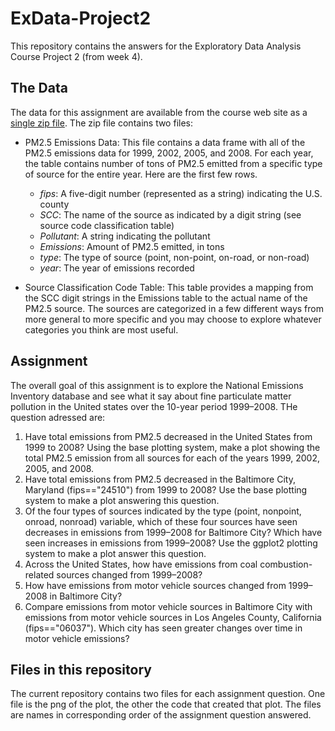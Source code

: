 # ExData-Project2

This repository contains the answers for the Exploratory Data Analysis Course Project 2 (from week 4).

## The Data
The data for this assignment are available from the course web site as a [single zip file](https://d396qusza40orc.cloudfront.net/exdata%2Fdata%2FNEI_data.zip). 
The zip file contains two files:

* PM2.5 Emissions Data: This file contains a data frame with all of the PM2.5 emissions data for 1999, 2002, 2005, and 2008. For each year, the table contains number of tons of PM2.5 emitted from a specific type of source for the entire year. Here are the first few rows.

  * *fips*: A five-digit number (represented as a string) indicating the U.S. county
  * *SCC*: The name of the source as indicated by a digit string (see source code classification table)
  * *Pollutant*: A string indicating the pollutant
  * *Emissions*: Amount of PM2.5 emitted, in tons
  * *type*: The type of source (point, non-point, on-road, or non-road)
  * *year*: The year of emissions recorded
  
* Source Classification Code Table: This table provides a mapping from the SCC digit strings in the Emissions table to the actual name of the PM2.5 source. The sources are categorized in a few different ways from more general to more specific and you may choose to explore whatever categories you think are most useful. 

## Assignment
The overall goal of this assignment is to explore the National Emissions Inventory database and see what it say about fine particulate matter pollution in the United states over the 10-year period 1999–2008. THe question adressed are:
1. Have total emissions from PM2.5 decreased in the United States from 1999 to 2008? Using the base plotting system, make a plot showing the total PM2.5 emission from all sources for each of the years 1999, 2002, 2005, and 2008.
2. Have total emissions from PM2.5 decreased in the Baltimore City, Maryland (fips=="24510") from 1999 to 2008? Use the base plotting system to make a plot answering this question.
3. Of the four types of sources indicated by the type (point, nonpoint, onroad, nonroad) variable, which of these four sources have seen decreases in emissions from 1999–2008 for Baltimore City? Which have seen increases in emissions from 1999–2008? Use the ggplot2 plotting system to make a plot answer this question.
4. Across the United States, how have emissions from coal combustion-related sources changed from 1999–2008?
5. How have emissions from motor vehicle sources changed from 1999–2008 in Baltimore City?
6. Compare emissions from motor vehicle sources in Baltimore City with emissions from motor vehicle sources in Los Angeles County, California (fips=="06037"). Which city has seen greater changes over time in motor vehicle emissions?

## Files in this repository
The current repository contains two files for each assignment question. One file is the png of the plot, the other the code that created that plot. The files are names in corresponding order of the assignment question answered. 
